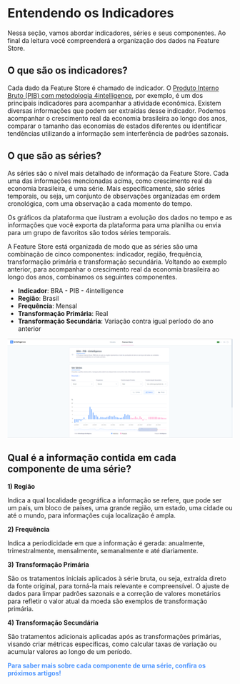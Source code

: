 # Entendendo os Indicadores

Nessa seção, vamos abordar indicadores, séries e seus componentes. Ao final da leitura você compreenderá a organização dos dados na Feature Store.

## O que são os indicadores?

Cada dado da Feature Store é chamado de indicador. O [Produto Interno Bruto (PIB) com metodologia 4intelligence](https://4casthub.ai/feature-store/indicators/BRGDP0081), por exemplo, é um dos principais indicadores para acompanhar a atividade econômica. Existem diversas informações que podem ser extraídas desse indicador. Podemos acompanhar o crescimento real da economia brasileira ao longo dos anos, comparar o tamanho das economias de estados diferentes ou identificar tendências utilizando a informação sem interferência de padrões sazonais.

## O que são as séries?

As séries são o nível mais detalhado de informação da Feature Store. Cada uma das informações mencionadas acima, como crescimento real da economia brasileira, é uma série. Mais específicamente, são séries temporais, ou seja, um conjunto de observações organizadas em ordem cronológica, com uma observação a cada momento do tempo.

Os gráficos da plataforma que ilustram a evolução dos dados no tempo e as informações que você exporta da plataforma para uma planilha ou envia para um grupo de favoritos são todos séries temporais.

A Feature Store está organizada de modo que as séries são uma combinação de cinco componentes: indicador, região, frequência, transformação primária e transformação secundária. Voltando ao exemplo anterior, para acompanhar o crescimento real da economia brasileira ao longo dos anos, combinamos os seguintes componentes.

-   **Indicador**: BRA - PIB - 4intelligence
-   **Região**: Brasil
-   **Frequência**: Mensal
-   **Transformação Primária**: Real
-   **Transformação Secundária**: Variação contra igual período do ano anterior

![](https://raw.githubusercontent.com/4intelligence/documentation/dev/pt-br/feature-store/indicators/img/serie_pib.png)

## Qual é a informação contida em cada componente de uma série?

**1) Região**

Indica a qual localidade geográfica a informação se refere, que pode ser um país, um bloco de países, uma grande região, um estado, uma cidade ou até o mundo, para informações cuja localização é ampla.

**2) Frequência**

Indica a periodicidade em que a informação é gerada: anualmente, trimestralmente, mensalmente, semanalmente e até diariamente.

**3) Transformação Primária**

São os tratamentos iniciais aplicados à série bruta, ou seja, extraída direto da fonte original, para torná-la mais relevante e compreensível. O ajuste de dados para limpar padrões sazonais e a correção de valores monetários para refletir o valor atual da moeda são exemplos de transformação primária.

**4) Transformação Secundária**

São tratamentos adicionais aplicadas após as transformações primárias, visando criar métricas específicas, como calcular taxas de variação ou acumular valores ao longo de um período.

<style>
blue4i {
  color: #4C94FF;
}
</style>

<blue4i>**Para saber mais sobre cada componente de uma série, confira os próximos artigos!**</blue4i>
